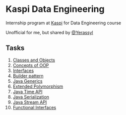 # Kaspi Data Engineering

Internship program at [Kaspi](https://kaspi.kz/) for Data Engineering course

Unofficial for me, but shared by [@Yerassyl](https://github.com/yeraassyl)

## Tasks
1. [Classes and Objects](task1)
2. [Concepts of OOP](task2)
3. [Interfaces](task3)
4. [Builder pattern](task4)
5. [Java Generics](task5)
6. [Extended Polymorphism](task6)
7. [Java Time API](task7)
8. [Java Serialization](task8)
9. [Java Stream API](task9)
10. [Functional Interfaces](task10)
